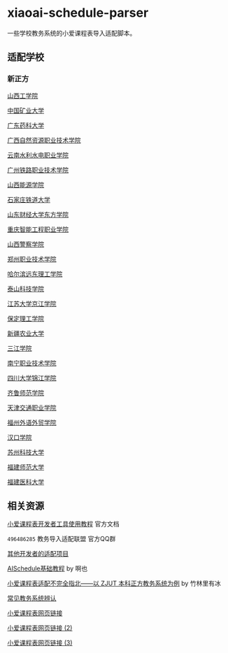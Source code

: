# xiaoai-schedule-parser

一些学校教务系统的小爱课程表导入适配脚本。

## 适配学校

### 新正方

[山西工学院](https://github.com/kqakqakqa/xiaoai-schedule-parser/blob/山西工学院/新正方V9.0_request/provider.js)

[中国矿业大学](https://github.com/kqakqakqa/xiaoai-schedule-parser/blob/中国矿业大学/新正方V9.0_request/provider.js)

[广东药科大学](https://github.com/kqakqakqa/xiaoai-schedule-parser/blob/广东药科大学/新正方V9.0_request/provider.js)

[广西自然资源职业技术学院](https://github.com/kqakqakqa/xiaoai-schedule-parser/blob/广西自然资源职业技术学院/新正方V9.0_request/provider.js)

[云南水利水电职业学院](https://github.com/kqakqakqa/xiaoai-schedule-parser/blob/云南水利水电职业学院/新正方V9.0_request/provider.js)

[广州铁路职业技术学院](https://github.com/kqakqakqa/xiaoai-schedule-parser/blob/广州铁路职业技术学院/新正方V9.0_request/provider.js)

[山西能源学院](https://github.com/kqakqakqa/xiaoai-schedule-parser/blob/山西能源学院/新正方V9.0_request/provider.js)

[石家庄铁道大学](https://github.com/kqakqakqa/xiaoai-schedule-parser/blob/石家庄铁道大学/新正方V9.0_request/provider.js)

[山东财经大学东方学院](https://github.com/kqakqakqa/xiaoai-schedule-parser/blob/山东财经大学东方学院/新正方V9.0_request/provider.js)

[重庆智能工程职业学院](https://github.com/kqakqakqa/xiaoai-schedule-parser/blob/重庆智能工程职业学院/新正方V9.0_request/provider.js)

[山西警察学院](https://github.com/kqakqakqa/xiaoai-schedule-parser/blob/山西警察学院/新正方V9.0_request/provider.js)

[郑州职业技术学院](https://github.com/kqakqakqa/xiaoai-schedule-parser/blob/郑州职业技术学院/新正方V9.0_request/provider.js)

[哈尔滨远东理工学院](https://github.com/kqakqakqa/xiaoai-schedule-parser/blob/哈尔滨远东理工学院/新正方V9.0_request/provider.js)

[泰山科技学院](https://github.com/kqakqakqa/xiaoai-schedule-parser/blob/泰山科技学院/新正方V9.0_request/provider.js)

[江苏大学京江学院](https://github.com/kqakqakqa/xiaoai-schedule-parser/blob/江苏大学京江学院/新正方V9.0_request/provider.js)

[保定理工学院](https://github.com/kqakqakqa/xiaoai-schedule-parser/blob/保定理工学院/新正方V9.0_request/provider.js)

[新疆农业大学](https://github.com/kqakqakqa/xiaoai-schedule-parser/blob/新疆农业大学/新正方V9.0_request/provider.js)

[三江学院](https://github.com/kqakqakqa/xiaoai-schedule-parser/blob/三江学院/新正方V9.0_request/provider.js)

[南宁职业技术学院](https://github.com/kqakqakqa/xiaoai-schedule-parser/blob/南宁职业技术学院/新正方V9.0_request/provider.js)

[四川大学锦江学院](https://github.com/kqakqakqa/xiaoai-schedule-parser/blob/四川大学锦江学院/新正方V9.0_request/provider.js)

[齐鲁师范学院](https://github.com/kqakqakqa/xiaoai-schedule-parser/blob/齐鲁师范学院/新正方V9.0_request/provider.js)

[天津交通职业学院](https://github.com/kqakqakqa/xiaoai-schedule-parser/blob/天津交通职业学院/新正方V9.0_request/provider.js)

[福州外语外贸学院](https://github.com/kqakqakqa/xiaoai-schedule-parser/blob/福州外语外贸学院/新正方V9.0_request/provider.js)

[汉口学院](https://github.com/kqakqakqa/xiaoai-schedule-parser/blob/汉口学院/新正方V9.0_request/provider.js)

[苏州科技大学](https://github.com/kqakqakqa/xiaoai-schedule-parser/blob/苏州科技大学/新正方V9.0_request/provider.js)

[福建师范大学](https://github.com/kqakqakqa/xiaoai-schedule-parser/blob/福建师范大学/新正方V9.0_request/provider.js)

[福建医科大学](https://github.com/kqakqakqa/xiaoai-schedule-parser/blob/福建医科大学/新正方V9.0_request/provider.js)

## 相关资源

[小爱课程表开发者工具使用教程](https://open-schedule-prod.ai.xiaomi.com/docs/#/help/) 官方文档

`496486285` 教务导入适配联盟 官方QQ群

[其他开发者的适配项目](res/other-repos.csv)

[AISchedule基础教程](https://aisc.ioll.top/) by 啊也

[小爱课程表适配不完全指北——以 ZJUT 本科正方教务系统为例](https://zhul.in/2024/11/18/mi-ai-class-schedule-adapter-for-zjut/) by 竹林里有冰

[常见教务系统辨认](res/常见教务系统辨认/readme.md)

[小爱课程表网页链接](https://aischedule.ai.xiaomi.com/)

[小爱课程表网页链接 (2)](https://i.ai.mi.com/h5/precache/ai-schedule/)

[小爱课程表网页链接 (3)](https://i.xiaomixiaoai.com/h5/precache/ai-schedule/)
